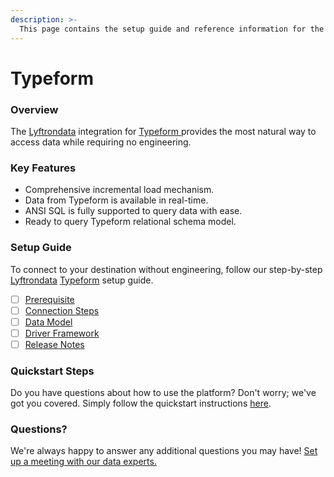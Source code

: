 ```yaml
---
description: >-
  This page contains the setup guide and reference information for the Typeform source connector.
---
```


# Typeform

### Overview

The [Lyftrondata](https://www.lyftrondata.com/) integration for [Typeform](https://www.lyftrondata.com/integration/typeform/)[ ](https://www.lyftrondata.com/integration/typeform/)provides the most natural way to access data while requiring no engineering.

### Key Features

* Comprehensive incremental load mechanism.
* Data from Typeform is available in real-time.&#x20;
* ANSI SQL is fully supported to query data with ease.
* Ready to query Typeform relational schema model.

### Setup Guide

To connect to your destination without engineering, follow our step-by-step [Lyftrondata](https://www.lyftrondata.com/)  [Typeform](https://www.lyftrondata.com/integration/typeform/) setup guide.

* [ ] [Prerequisite](../../marketing-analytics/typeform/prerequisite.md)
* [ ] [Connection Steps](../../marketing-analytics/typeform/connection-steps.md)
* [ ] [Data Model](../../marketing-analytics/typeform/data-model/)
* [ ] [Driver Framework](../../marketing-analytics/typeform/driver-framework/)
* [ ] [Release Notes](../../marketing-analytics/typeform/release-notes.md)

### Quickstart Steps

Do you have questions about how to use the platform? Don't worry; we've got you covered. Simply follow the quickstart instructions [here](../../../quickstart-steps.md).

### Questions? <a href="#questions" id="questions"></a>

We're always happy to answer any additional questions you may have! [Set up a meeting with our data experts.](https://www.lyftrondata.com/book-a-meeting/)

